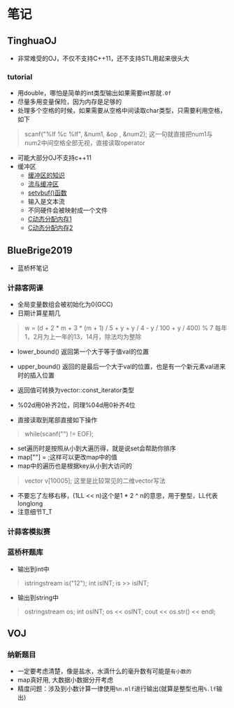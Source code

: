 # 笔记

## TinghuaOJ

- 非常难受的OJ，不仅不支持C++11，还不支持STL用起来很头大

### tutorial

- 用double，哪怕是简单的int类型输出如果需要int那就`.0f`
- 尽量多用变量保险，因为内存是足够的
- 处理多个空格的时候，如果需要从空格中间读取char类型，只需要利用空格，如下

> scanf("%lf %c %lf", &num1, &op , &num2);
> 这一句就直接把num1与num2中间空格全部无视，直接读取operator

- 可能大部分OJ不支持c++11
- 缓冲区
  - [缓冲区的知识](http://www.cnblogs.com/pricks/p/3821832.html)
  - [流与缓冲区](http://www.cnblogs.com/chunlanse2014/articles/4420525.html)
  - [setvbuf()函数](http://c.biancheng.net/cpp/html/268.html)
  - 输入是文本流
  - 不同硬件会被映射成一个文件
  - [C动态分配内存1](https://www.cnblogs.com/chunlanse2014/articles/4421942.html)
  - [C动态分配内存2](https://www.cnblogs.com/chunlanse2014/articles/4422153.html)

## BlueBrige2019

- 蓝桥杯笔记

### 计蒜客网课

- 全局变量数组会被初始化为0(GCC)
- 日期计算星期几

> w = (d + 2 * m + 3 * (m + 1) / 5 + y + y / 4 - y / 100 + y / 400) % 7
> 每年1，2月为上一年的13，14月，除法均为整除

- lower_bound() 返回第一个大于等于值val的位置
- upper_bound() 返回的是最后一个大于val的位置，也是有一个新元素val进来时的插入位置
- 返回值可转换为vector<T>::const_iterator类型

- %02d用0补齐2位，同理%04d用0补齐4位

- 直接读取到尾部直接如下操作

> while(scanf("") != EOF);

- set遍历时是按照从小到大遍历得，就是说set会帮助你排序
- map[""] = ;这样可以更改map中的值
- map中的遍历也是根据key从小到大访问的

> vector<int> v[10005]; 这里是比较常见的二维vector写法

- 不要忘了左移右移，(1LL << n)这个是1 * 2 ^ n的意思，用于整型，LL代表longlong
- 注意细节T_T

### 计蒜客模拟赛

### 蓝桥杯题库

- 输出到int中

> istringstream is("12");
> int isINT;
> is >> isINT;

- 输出到string中

> ostringstream os;
> int osINT;
> os << osINT;
> cout << os.str() << endl;

## VOJ

### 纳新题目

- 一定要考虑清楚，像是盐水，水滴什么的毫升数有可能是`有小数的`
- map真好用, 大数据小数据分开考虑
- 精度问题：涉及到小数计算一律使用`%n.mlf`进行输出(就算是整型也用`%.lf`输出)